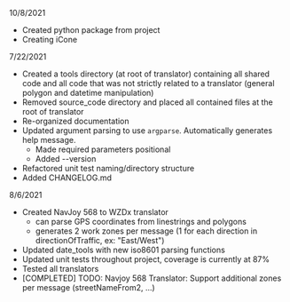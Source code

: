 10/8/2021
- Created python package from project
- Creating iCone 

7/22/2021
- Created a tools directory (at root of translator) containing all shared code and all code that was not strictly related to a translator (general polygon and datetime manipulation)
- Removed source_code directory and placed all contained files at the root of translator
- Re-organized documentation
- Updated argument parsing to use `argparse`. Automatically generates help message.
  - Made required parameters positional
  - Added --version
- Refactored unit test naming/directory structure
- Added CHANGELOG.md

8/6/2021
- Created NavJoy 568 to WZDx translator
  - can parse GPS coordinates from linestrings and polygons
  - generates 2 work zones per message (1 for each direction in directionOfTraffic, ex: "East/West")
- Updated date_tools with new iso8601 parsing functions
- Updated unit tests throughout project, coverage is currently at 87%
- Tested all translators
- [COMPLETED] TODO: Navjoy 568 Translator: Support additional zones per message (streetNameFrom2, ...)